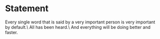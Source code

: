 # Statement 
Every single word that is said by a very important person is very important by default.\ 
All has been heard.\ 
And everything will be doing better and faster. 
